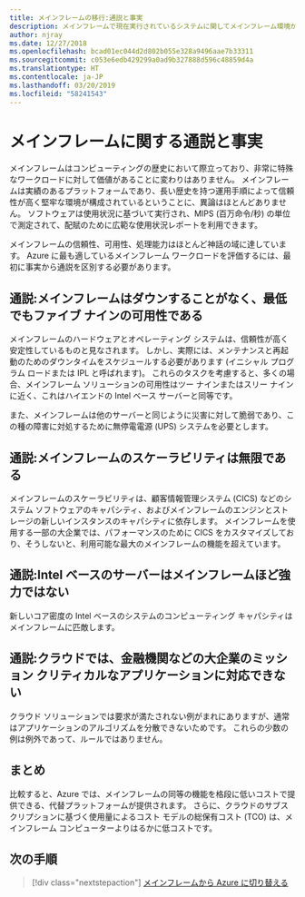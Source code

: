 ```yaml
---
title: メインフレームの移行:通説と事実
description: メインフレームで現在実行されているシステムに関してメインフレーム環境から Azure にアプリケーションを移行します。Azure は可用性が高く、拡張可能なインフラストラクチャであることが証明されています。
author: njray
ms.date: 12/27/2018
ms.openlocfilehash: bcad01ec044d2d802b055e328a9496aae7b33311
ms.sourcegitcommit: c053e6edb429299a0ad9b327888d596c48859d4a
ms.translationtype: HT
ms.contentlocale: ja-JP
ms.lasthandoff: 03/20/2019
ms.locfileid: "58241543"
---
```

# <a name="mainframe-myths-and-facts"></a>メインフレームに関する通説と事実

メインフレームはコンピューティングの歴史において際立っており、非常に特殊なワークロードに対して価値があることに変わりはありません。 メインフレームは実績のあるプラットフォームであり、長い歴史を持つ運用手順によって信頼性が高く堅牢な環境が構成されているということに、異論はほとんどありません。 ソフトウェアは使用状況に基づいて実行され、MIPS (百万命令/秒) の単位で測定されて、配賦のために広範な使用状況レポートを利用できます。

メインフレームの信頼性、可用性、処理能力はほとんど神話の域に達しています。 Azure に最も適しているメインフレーム ワークロードを評価するには、最初に事実から通説を区別する必要があります。

## <a name="myth-mainframes-never-go-down-and-have-a-minimum-of-five-9s-of-availability"></a>通説:メインフレームはダウンすることがなく、最低でもファイブ ナインの可用性である

メインフレームのハードウェアとオペレーティング システムは、信頼性が高く安定性しているものと見なされます。 しかし、実際には、メンテナンスと再起動のためのダウンタイムをスケジュールする必要があります (イニシャル プログラム ロードまたは IPL と呼ばれます)。 これらのタスクを考慮すると、多くの場合、メインフレーム ソリューションの可用性はツー ナインまたはスリー ナインに近く、これはハイエンドの Intel ベース サーバーと同等です。

また、メインフレームは他のサーバーと同じように災害に対して脆弱であり、この種の障害に対処するために無停電電源 (UPS) システムを必要とします。

## <a name="myth-mainframes-have-limitless-scalability"></a>通説:メインフレームのスケーラビリティは無限である

メインフレームのスケーラビリティは、顧客情報管理システム (CICS) などのシステム ソフトウェアのキャパシティ、およびメインフレームのエンジンとストレージの新しいインスタンスのキャパシティに依存します。 メインフレームを使用する一部の大企業では、パフォーマンスのために CICS をカスタマイズしており、そうしないと、利用可能な最大のメインフレームの機能を超えています。

## <a name="myth-intel-based-servers-are-not-as-powerful-as-mainframes"></a>通説:Intel ベースのサーバーはメインフレームほど強力ではない

新しいコア密度の Intel ベースのシステムのコンピューティング キャパシティはメインフレームに匹敵します。

## <a name="myth-the-cloud-cannot-accommodate-mission-critical-applications-for-large-companies-such-as-financial-institutions"></a>通説:クラウドでは、金融機関などの大企業のミッション クリティカルなアプリケーションに対応できない

クラウド ソリューションでは要求が満たされない例がまれにありますが、通常はアプリケーションのアルゴリズムを分散できないためです。 これらの少数の例は例外であって、ルールではありません。

## <a name="summary"></a>まとめ

比較すると、Azure では、メインフレームの同等の機能を格段に低いコストで提供できる、代替プラットフォームが提供されます。 さらに、クラウドのサブスクリプションに基づく使用量によるコスト モデルの総保有コスト (TCO) は、メインフレーム コンピューターよりはるかに低コストです。

## <a name="next-steps"></a>次の手順

> [!div class="nextstepaction"]
> [メインフレームから Azure に切り替える](migration-strategies.md)
